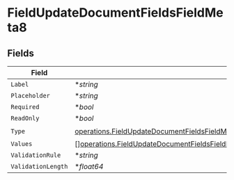 # FieldUpdateDocumentFieldsFieldMeta8


## Fields

| Field                                                                                                                                                                                                                                          | Type                                                                                                                                                                                                                                           | Required                                                                                                                                                                                                                                       | Description                                                                                                                                                                                                                                    |
| ---------------------------------------------------------------------------------------------------------------------------------------------------------------------------------------------------------------------------------------------- | ---------------------------------------------------------------------------------------------------------------------------------------------------------------------------------------------------------------------------------------------- | ---------------------------------------------------------------------------------------------------------------------------------------------------------------------------------------------------------------------------------------------- | ---------------------------------------------------------------------------------------------------------------------------------------------------------------------------------------------------------------------------------------------- |
| `Label`                                                                                                                                                                                                                                        | **string*                                                                                                                                                                                                                                      | :heavy_minus_sign:                                                                                                                                                                                                                             | N/A                                                                                                                                                                                                                                            |
| `Placeholder`                                                                                                                                                                                                                                  | **string*                                                                                                                                                                                                                                      | :heavy_minus_sign:                                                                                                                                                                                                                             | N/A                                                                                                                                                                                                                                            |
| `Required`                                                                                                                                                                                                                                     | **bool*                                                                                                                                                                                                                                        | :heavy_minus_sign:                                                                                                                                                                                                                             | N/A                                                                                                                                                                                                                                            |
| `ReadOnly`                                                                                                                                                                                                                                     | **bool*                                                                                                                                                                                                                                        | :heavy_minus_sign:                                                                                                                                                                                                                             | N/A                                                                                                                                                                                                                                            |
| `Type`                                                                                                                                                                                                                                         | [operations.FieldUpdateDocumentFieldsFieldMetaDocumentsFieldsResponse200ApplicationJSONResponseBodyFields8Type](../../models/operations/fieldupdatedocumentfieldsfieldmetadocumentsfieldsresponse200applicationjsonresponsebodyfields8type.md) | :heavy_check_mark:                                                                                                                                                                                                                             | N/A                                                                                                                                                                                                                                            |
| `Values`                                                                                                                                                                                                                                       | [][operations.FieldUpdateDocumentFieldsFieldMetaDocumentsFieldsValues](../../models/operations/fieldupdatedocumentfieldsfieldmetadocumentsfieldsvalues.md)                                                                                     | :heavy_minus_sign:                                                                                                                                                                                                                             | N/A                                                                                                                                                                                                                                            |
| `ValidationRule`                                                                                                                                                                                                                               | **string*                                                                                                                                                                                                                                      | :heavy_minus_sign:                                                                                                                                                                                                                             | N/A                                                                                                                                                                                                                                            |
| `ValidationLength`                                                                                                                                                                                                                             | **float64*                                                                                                                                                                                                                                     | :heavy_minus_sign:                                                                                                                                                                                                                             | N/A                                                                                                                                                                                                                                            |